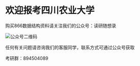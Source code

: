 # 欢迎报考四川农业大学

购买866数据结构资料请关注我们的公众号：读研随想录

![公众号二维码](https://github.com/HeckerBoat/SICAU866-/assets/147721940/436fdde5-0ce3-4089-b368-4e390e0ac9aa)


任何有关问题请咨询我们的客服同学，联系方式可通过公众号获取

考研群：894504089
